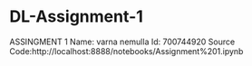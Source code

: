 # DL-Assignment-1
ASSINGMENT 1
Name: varna nemulla
Id: 700744920
Source Code:http://localhost:8888/notebooks/Assignment%201.ipynb
